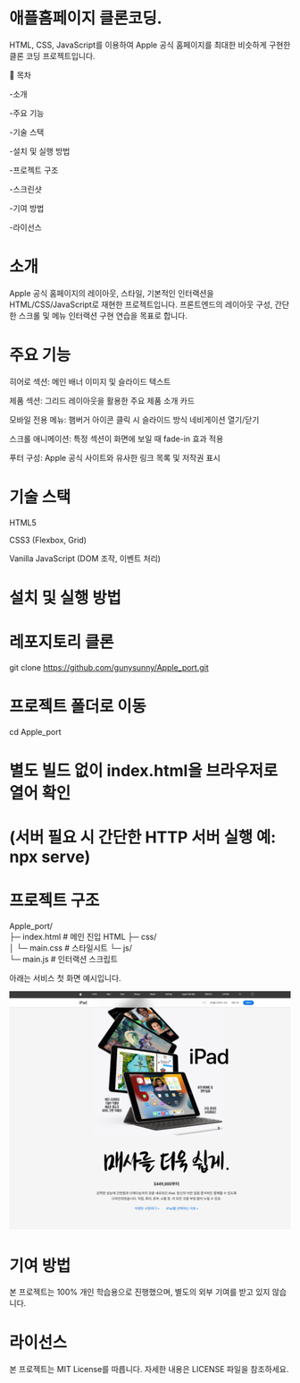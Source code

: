 # 애플홈페이지 클론코딩.
HTML, CSS, JavaScript를 이용하여 Apple 공식 홈페이지를 최대한 비슷하게 구현한 클론 코딩 프로젝트입니다.


🔖 목차

-소개

-주요 기능

-기술 스택

-설치 및 실행 방법

-프로젝트 구조

-스크린샷

-기여 방법

-라이선스


# 소개

Apple 공식 홈페이지의 레이아웃, 스타일, 기본적인 인터랙션을 HTML/CSS/JavaScript로 재현한 프로젝트입니다. 프론트엔드의 레이아웃 구성, 간단한 스크롤 및 메뉴 인터랙션 구현 연습을 목표로 합니다.


# 주요 기능

히어로 섹션: 메인 배너 이미지 및 슬라이드 텍스트

제품 섹션: 그리드 레이아웃을 활용한 주요 제품 소개 카드

모바일 전용 메뉴: 햄버거 아이콘 클릭 시 슬라이드 방식 네비게이션 열기/닫기

스크롤 애니메이션: 특정 섹션이 화면에 보일 때 fade-in 효과 적용

푸터 구성: Apple 공식 사이트와 유사한 링크 목록 및 저작권 표시



# 기술 스택

HTML5

CSS3 (Flexbox, Grid)

Vanilla JavaScript (DOM 조작, 이벤트 처리)


# 설치 및 실행 방법

# 레포지토리 클론
git clone https://github.com/gunysunny/Apple_port.git

# 프로젝트 폴더로 이동
cd Apple_port

# 별도 빌드 없이 index.html을 브라우저로 열어 확인
# (서버 필요 시 간단한 HTTP 서버 실행 예: npx serve)


# 프로젝트 구조

Apple_port/         
├─ index.html       # 메인 진입 HTML
├─ css/            
│   └─ main.css     # 스타일시트
└─ js/             
    └─ main.js      # 인터랙션 스크립트

아래는 서비스 첫 화면 예시입니다.

![메인페이지 스크린샷](./images/main.png)

# 기여 방법

본 프로젝트는 100% 개인 학습용으로 진행했으며, 별도의 외부 기여를 받고 있지 않습니다.

# 라이선스

본 프로젝트는 MIT License를 따릅니다. 자세한 내용은 LICENSE 파일을 참조하세요.

